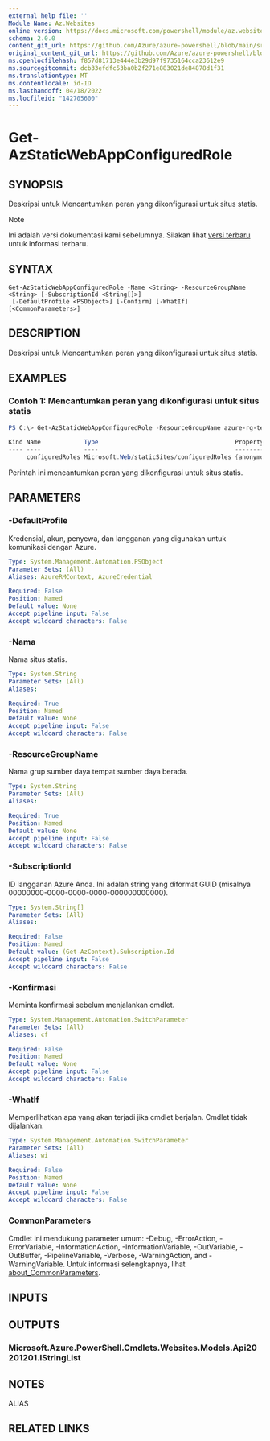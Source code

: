 ```yaml
---
external help file: ''
Module Name: Az.Websites
online version: https://docs.microsoft.com/powershell/module/az.websites/get-azstaticwebappconfiguredrole
schema: 2.0.0
content_git_url: https://github.com/Azure/azure-powershell/blob/main/src/Websites/Websites/help/Get-AzStaticWebAppConfiguredRole.md
original_content_git_url: https://github.com/Azure/azure-powershell/blob/main/src/Websites/Websites/help/Get-AzStaticWebAppConfiguredRole.md
ms.openlocfilehash: f857d81713e444e3b29d97f9735164cca23612e9
ms.sourcegitcommit: dcb33efdfc53ba0b2f271e883021de84878d1f31
ms.translationtype: MT
ms.contentlocale: id-ID
ms.lasthandoff: 04/18/2022
ms.locfileid: "142705600"
---
```

# Get-AzStaticWebAppConfiguredRole

## SYNOPSIS
Deskripsi untuk Mencantumkan peran yang dikonfigurasi untuk situs statis.

> [!NOTE]
>Ini adalah versi dokumentasi kami sebelumnya. Silakan lihat [versi terbaru](/powershell/module/az.websites/get-azstaticwebappconfiguredrole) untuk informasi terbaru.

## SYNTAX

```
Get-AzStaticWebAppConfiguredRole -Name <String> -ResourceGroupName <String> [-SubscriptionId <String[]>]
 [-DefaultProfile <PSObject>] [-Confirm] [-WhatIf] [<CommonParameters>]
```

## DESCRIPTION
Deskripsi untuk Mencantumkan peran yang dikonfigurasi untuk situs statis.

## EXAMPLES

### Contoh 1: Mencantumkan peran yang dikonfigurasi untuk situs statis
```powershell
PS C:\> Get-AzStaticWebAppConfiguredRole -ResourceGroupName azure-rg-test -Name staticweb-portal04

Kind Name            Type                                      Property
---- ----            ----                                      --------
     configuredRoles Microsoft.Web/staticSites/configuredRoles {anonymous, authenticated}
```

Perintah ini mencantumkan peran yang dikonfigurasi untuk situs statis.

## PARAMETERS

### -DefaultProfile
Kredensial, akun, penyewa, dan langganan yang digunakan untuk komunikasi dengan Azure.

```yaml
Type: System.Management.Automation.PSObject
Parameter Sets: (All)
Aliases: AzureRMContext, AzureCredential

Required: False
Position: Named
Default value: None
Accept pipeline input: False
Accept wildcard characters: False
```

### -Nama
Nama situs statis.

```yaml
Type: System.String
Parameter Sets: (All)
Aliases:

Required: True
Position: Named
Default value: None
Accept pipeline input: False
Accept wildcard characters: False
```

### -ResourceGroupName
Nama grup sumber daya tempat sumber daya berada.

```yaml
Type: System.String
Parameter Sets: (All)
Aliases:

Required: True
Position: Named
Default value: None
Accept pipeline input: False
Accept wildcard characters: False
```

### -SubscriptionId
ID langganan Azure Anda.
Ini adalah string yang diformat GUID (misalnya 00000000-0000-0000-0000-000000000000).

```yaml
Type: System.String[]
Parameter Sets: (All)
Aliases:

Required: False
Position: Named
Default value: (Get-AzContext).Subscription.Id
Accept pipeline input: False
Accept wildcard characters: False
```

### -Konfirmasi
Meminta konfirmasi sebelum menjalankan cmdlet.

```yaml
Type: System.Management.Automation.SwitchParameter
Parameter Sets: (All)
Aliases: cf

Required: False
Position: Named
Default value: None
Accept pipeline input: False
Accept wildcard characters: False
```

### -WhatIf
Memperlihatkan apa yang akan terjadi jika cmdlet berjalan.
Cmdlet tidak dijalankan.

```yaml
Type: System.Management.Automation.SwitchParameter
Parameter Sets: (All)
Aliases: wi

Required: False
Position: Named
Default value: None
Accept pipeline input: False
Accept wildcard characters: False
```

### CommonParameters
Cmdlet ini mendukung parameter umum: -Debug, -ErrorAction, -ErrorVariable, -InformationAction, -InformationVariable, -OutVariable, -OutBuffer, -PipelineVariable, -Verbose, -WarningAction, and -WarningVariable. Untuk informasi selengkapnya, lihat [about_CommonParameters](http://go.microsoft.com/fwlink/?LinkID=113216).

## INPUTS

## OUTPUTS

### Microsoft.Azure.PowerShell.Cmdlets.Websites.Models.Api20201201.IStringList

## NOTES

ALIAS

## RELATED LINKS

